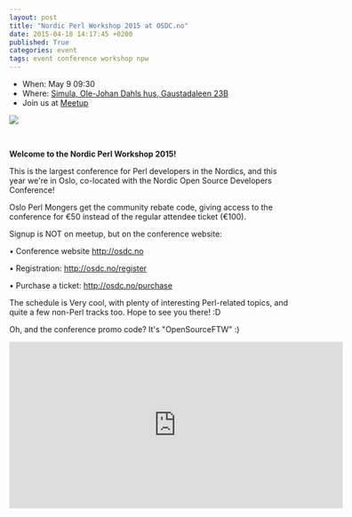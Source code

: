 ```yaml
---
layout: post
title: "Nordic Perl Workshop 2015 at OSDC.no"
date: 2015-04-18 14:17:45 +0200
published: True
categories: event
tags: event conference workshop npw
---
```


* When: May 9 09:30
* Where: [Simula, Ole-Johan Dahls hus, Gaustadaleen 23B](https://maps.google.com/maps?f=q&hl=en&q=Gaustadaleen+23B%2C+Oslo%2C+no)
* Join us at [Meetup](https://www.meetup.com/Oslo-pm/events/221930064/)

<img src="http://photos1.meetupstatic.com/photos/event/9/4/6/5/600_436417989.jpeg">

<b><br></b>

<b>Welcome to the Nordic Perl Workshop 2015!</b>

This is the largest conference for Perl developers in the Nordics, and this year we&#39;re in Oslo, co-located with the Nordic Open Source Developers Conference!

Oslo Perl Mongers get the community rebate code, giving access to the conference for €50 instead of the regular attendee ticket (€100).

Signup is NOT on meetup, but on the conference website:

• Conference website <a href="http://osdc.no"><a class="linkified" href="http://osdc.no">http://osdc.no</a></a>

• Registration: <a href="http://osdc.no/register"><a class="linkified" href="http://osdc.no/register">http://osdc.no/register</a></a>

• Purchase a ticket: <a href="http://osdc.no/purchase"><a class="linkified" href="http://osdc.no/purchase">http://osdc.no/purchase</a></a>

The schedule is Very cool, with plenty of interesting Perl-related topics, and quite a few non-Perl tracks too. Hope to see you there! :D

Oh, and the conference promo code? It&#39;s &quot;OpenSourceFTW&quot; :)

<iframe class="google-maps" src="https://www.google.com/maps/embed/v1/place?q=q=Gaustadaleen+23B%2C+Oslo%2C+no&key=AIzaSyASIjsQVcDWLnkdszZ-yw13Qcs-iFk8Q4Y" width="600" height="300" frameborder="0" allowfullscreen></iframe>
